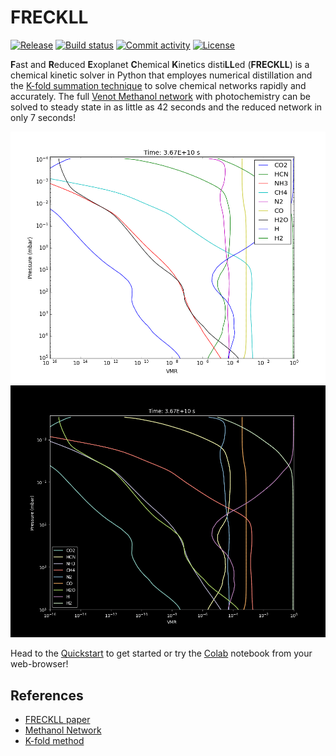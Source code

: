# FRECKLL

[![Release](https://img.shields.io/github/v/release/ahmed-f-alrefaie/FRECKLL)](https://img.shields.io/github/v/release/ahmed-f-alrefaie/FRECKLL)
[![Build status](https://img.shields.io/github/actions/workflow/status/ahmed-f-alrefaie/FRECKLL/main.yml?branch=main)](https://github.com/ahmed-f-alrefaie/FRECKLL/actions/workflows/main.yml?query=branch%3Amain)
[![Commit activity](https://img.shields.io/github/commit-activity/m/ahmed-f-alrefaie/FRECKLL)](https://img.shields.io/github/commit-activity/m/ahmed-f-alrefaie/FRECKLL)
[![License](https://img.shields.io/github/license/ahmed-f-alrefaie/FRECKLL)](https://img.shields.io/github/license/ahmed-f-alrefaie/FRECKLL)

**F**ast and **R**educed **E**xoplanet **C**hemical **K**inetics disti**LL**ed (**FRECKLL**) is a chemical kinetic solver in Python that 
employes numerical distillation and the [K-fold summation technique](https://epubs.siam.org/doi/10.1137/030601818) to solve chemical networks
rapidly and accurately. The full [Venot Methanol network](https://ui.adsabs.harvard.edu/abs/2020A%26A...634A..78V/abstract)
with photochemistry can be solved to steady state in as little as 42 seconds and the reduced network in only 7 seconds!


![HD 209458 b](assets/full_hd209_light.gif#only-light)
![HD 209458 b](assets/full_hd209_dark.gif#only-dark)

Head to the [Quickstart](quickstart.md) to get started or try the [Colab]() notebook from your web-browser!

## References

- [FRECKLL paper](https://iopscience.iop.org/article/10.3847/1538-4357/ad3dee)
- [Methanol Network](https://ui.adsabs.harvard.edu/abs/2020A%26A...634A..78V/abstract)
- [K-fold method](https://epubs.siam.org/doi/10.1137/030601818)